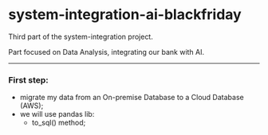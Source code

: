 # system-integration-ai-blackfriday

Third part of the system-integration project.

Part focused on Data Analysis, integrating our bank with AI.

---

### First step:
- migrate my data from an On-premise Database to a Cloud Database (AWS);
- we will use pandas lib:
    - to_sql() method;